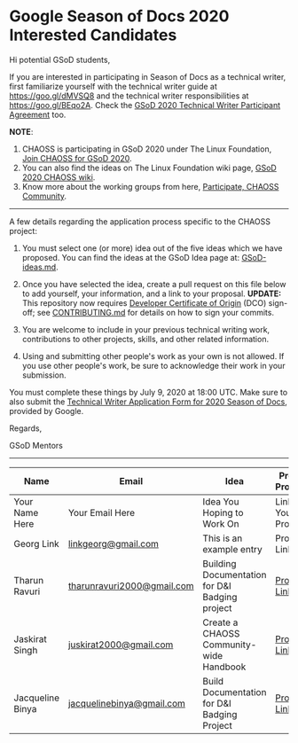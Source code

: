 # Google Season of Docs 2020 Interested Candidates

Hi potential GSoD students,

If you are interested in participating in Season of Docs as a technical writer, first familiarize yourself with the technical writer guide at https://goo.gl/dMVSQ8 and the technical writer responsibilities at https://goo.gl/BEqo2A. Check the [GSoD 2020 Technical Writer Participant Agreement](https://developers.google.com/season-of-docs/terms/tech-writer-terms) too.

**NOTE**: 
1. CHAOSS is participating in GSoD 2020 under The Linux Foundation, [Join CHAOSS for GSoD 2020](https://chaoss.community/blog-post/2020/06/09/google-summer-of-docs).
2. You can also find the ideas on The Linux Foundation wiki page, [GSoD 2020 CHAOSS wiki](https://wiki.linuxfoundation.org/gsoc/2020-gsod-chaoss).
3. Know more about the working groups from here, [Participate, CHAOSS Community](https://chaoss.community/participate/).

---

A few details regarding the application process specific to the CHAOSS project:

1) You must select one (or more) idea out of the five ideas which we have proposed. You can find the ideas at the GSoD Idea page at: [GSoD-ideas.md](./GSoD-ideas.md).

2) Once you have selected the idea, create a pull request on this file below to add yourself, your information, and a link to your proposal. **UPDATE:** This repository now requires [Developer Certificate of Origin](https://developercertificate.org/) (DCO) sign-off; see [CONTRIBUTING.md](https://github.com/chaoss/governance/blob/master/CONTRIBUTING.md#code-or-document-change-contributions-github-interface) for details on how to sign your commits.

3) You are welcome to include in your previous technical writing work, contributions to other projects, skills, and other related information.

4) Using and submitting other people's work as your own is not allowed. If you use other people's work, be sure to acknowledge their work in your submission.

You must complete these things by July 9, 2020 at 18:00 UTC. Make sure to also submit the [Technical Writer Application Form for 2020 Season of Docs](https://bit.ly/gsod-tw-app), provided by Google.

Regards,

GSoD Mentors


------


| Name | Email | Idea | Project Proposal |
| --- | --- | --- | --- |
| Your Name Here | Your Email Here |  Idea You Hoping to Work On | Link to Your Proposal |
| Georg Link | linkgeorg@gmail.com | This is an example entry | Proposal Link |
| Tharun Ravuri | tharunravuri2000@gmail.com | Building Documentation for D&I Badging project | [Proposal Link](https://docs.google.com/document/d/1aEFSaIYKscs0Y8t3-9Zqu3-xSGaujatNCIZH3xKa9Ho/edit?usp=sharing) |
| Jaskirat Singh | juskirat2000@gmail.com | Create a CHAOSS Community-wide Handbook | [Proposal Link](https://docs.google.com/document/d/1q6Xua7tECetKoTbMjmuAHMJ1tSYUe8LlY_MjnNmu2so/edit?usp=sharing) |
| Jacqueline Binya | jacquelinebinya@gmail.com | Build Documentation for D&I Badging Project| [Proposal Link](https://docs.google.com/document/d/1yip9DJ0vaMnE8hJ3pF9nXhAommgP3Hgkywlhsxob0Zw/edit?usp=sharing)
